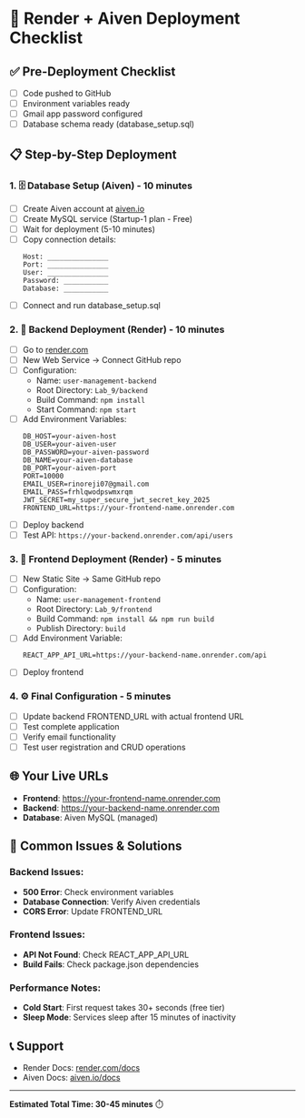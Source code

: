 # 🚀 Render + Aiven Deployment Checklist

## ✅ Pre-Deployment Checklist
- [ ] Code pushed to GitHub
- [ ] Environment variables ready
- [ ] Gmail app password configured
- [ ] Database schema ready (database_setup.sql)

## 📋 Step-by-Step Deployment

### 1. 🗄️ Database Setup (Aiven) - 10 minutes
- [ ] Create Aiven account at [aiven.io](https://aiven.io)
- [ ] Create MySQL service (Startup-1 plan - Free)
- [ ] Wait for deployment (5-10 minutes)
- [ ] Copy connection details:
  ```
  Host: _______________
  Port: _______________
  User: _______________
  Password: ___________
  Database: ___________
  ```
- [ ] Connect and run database_setup.sql

### 2. 🔧 Backend Deployment (Render) - 10 minutes
- [ ] Go to [render.com](https://render.com)
- [ ] New Web Service → Connect GitHub repo
- [ ] Configuration:
  - Name: `user-management-backend`
  - Root Directory: `Lab_9/backend` 
  - Build Command: `npm install`
  - Start Command: `npm start`
- [ ] Add Environment Variables:
  ```
  DB_HOST=your-aiven-host
  DB_USER=your-aiven-user
  DB_PASSWORD=your-aiven-password
  DB_NAME=your-aiven-database
  DB_PORT=your-aiven-port
  PORT=10000
  EMAIL_USER=rinoreji07@gmail.com
  EMAIL_PASS=frhlqwodpswmxrqm
  JWT_SECRET=my_super_secure_jwt_secret_key_2025
  FRONTEND_URL=https://your-frontend-name.onrender.com
  ```
- [ ] Deploy backend
- [ ] Test API: `https://your-backend.onrender.com/api/users`

### 3. 🎨 Frontend Deployment (Render) - 5 minutes
- [ ] New Static Site → Same GitHub repo
- [ ] Configuration:
  - Name: `user-management-frontend`
  - Root Directory: `Lab_9/frontend`
  - Build Command: `npm install && npm run build`
  - Publish Directory: `build`
- [ ] Add Environment Variable:
  ```
  REACT_APP_API_URL=https://your-backend-name.onrender.com/api
  ```
- [ ] Deploy frontend

### 4. ⚙️ Final Configuration - 5 minutes
- [ ] Update backend FRONTEND_URL with actual frontend URL
- [ ] Test complete application
- [ ] Verify email functionality
- [ ] Test user registration and CRUD operations

## 🌐 Your Live URLs
- **Frontend**: https://your-frontend-name.onrender.com
- **Backend**: https://your-backend-name.onrender.com
- **Database**: Aiven MySQL (managed)

## 🚨 Common Issues & Solutions

### Backend Issues:
- **500 Error**: Check environment variables
- **Database Connection**: Verify Aiven credentials
- **CORS Error**: Update FRONTEND_URL

### Frontend Issues:
- **API Not Found**: Check REACT_APP_API_URL
- **Build Fails**: Check package.json dependencies

### Performance Notes:
- **Cold Start**: First request takes 30+ seconds (free tier)
- **Sleep Mode**: Services sleep after 15 minutes of inactivity

## 📞 Support
- Render Docs: [render.com/docs](https://render.com/docs)
- Aiven Docs: [aiven.io/docs](https://aiven.io/docs)

---
**Estimated Total Time: 30-45 minutes** ⏱️
